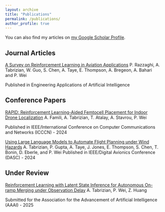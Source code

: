 ```yaml
---
layout: archive
title: "Publications"
permalink: /publications/
author_profile: true
---
```

You can also find my articles on [my Google Scholar Profile](https://scholar.google.com/citations?hl=en&user=TkyBhtIAAAAJ).
## Journal Articles

[A Survey on Reinforcement Learning in Aviation Applications](https://arxiv.org/abs/2211.02147)
P. Razzaghi, A. Tabrizian, W. Guo, S. Chen, A. Taye, E. Thompson, A. Bregeon, A. Bahari and P. Wei

Published in Engineering Applications of Artificial Intelligence




## Conference Papers

[RAPID: Reinforcement Learning-Aided Femtocell Placement for Indoor Drone Localization](https://ieeexplore.ieee.org/abstract/document/10637529)
A. Famili, A. Tabrizian, T. Atalay, A. Stavrou, P. Wei 

Published in IEEE/International Conference on Computer Communications and Networks (ICCCN) - 2024

[Using Large Language Models to Automate Flight Planning under Wind Hazards](https://web.seas.gwu.edu/pwei/files/2024/07/amin_llm_dasc24.pdf)
A. Tabrizian, P. Gupta, A. Taye, J. Jones, E. Thompson, S. Chen, T. Bonin, D. Eberle, and P. Wei
Published in IEEE/Digital Avionics Conference (DASC) - 2024

## Under Review
[Reinforcement Learning with Latent State Inference for Autonomous On-ramp Merging under Observation Delay](https://openreview.net/attachment?id=QdPUEksvPM&name=pdf)
A. Tabrizian, P. Wei, Z. Huang

Submitted for the Association for the Advancement of Artificial Intelligence (AAAI) - 2025




<!-- {% if author.googlescholar %}
  You can also find my articles on <u><a href="{{author.googlescholar}}">my Google Scholar profile</a>.</u>
{% endif %}

{% include base_path %}

{% for post in site.publications reversed %}
  {% include archive-single.html %}
{% endfor %} -->
